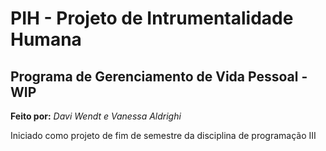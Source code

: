 # PIH - Projeto de Intrumentalidade Humana
## Programa de Gerenciamento de Vida Pessoal - WIP

__Feito por:__ *Davi Wendt e Vanessa Aldrighi*

Iniciado como projeto de fim de semestre da disciplina de programação III


